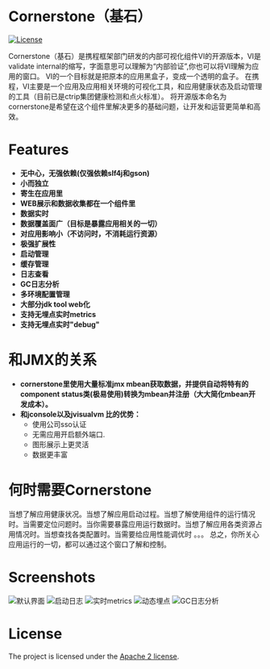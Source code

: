Cornerstone（基石）
================


[![License](https://img.shields.io/badge/License-Apache%202.0-blue.svg)](https://opensource.org/licenses/Apache-2.0)

Cornerstone（基石）是携程框架部门研发的内部可视化组件VI的开源版本，VI是validate internal的缩写，字面意思可以理解为“内部验证”,你也可以将VI理解为应用的窗口。 VI的一个目标就是把原本的应用黑盒子，变成一个透明的盒子。
在携程，VI主要是一个应用及应用相关环境的可视化工具，和应用健康状态及启动管理的工具（目前已是ctrip集团健康检测和点火标准）。
将开源版本命名为cornerstone是希望在这个组件里解决更多的基础问题，让开发和运营更简单和高效。

# Features
* **无中心，无强依赖(仅强依赖slf4j和gson)**
* **小而独立**
* **寄生在应用里**
* **WEB展示和数据收集都在一个组件里**
* **数据实时**
* **数据覆盖面广（目标是暴露应用相关的一切）**
* **对应用影响小（不访问时，不消耗运行资源）**
* **极强扩展性**
* **启动管理**
* **缓存管理**
* **日志查看**
* **GC日志分析**
* **多环境配置管理**
* **大部分jdk tool web化**
* **支持无埋点实时metrics**
* **支持无埋点实时"debug"**


# 和JMX的关系
* **cornerstone里使用大量标准jmx mbean获取数据，并提供自动将特有的component status类(极易使用)转换为mbean并注册（大大简化mbean开发成本）。**
* **和jconsole以及jvisualvm 比的优势：**
   * 使用公司sso认证
   * 无需应用开启额外端口.
   * 图形展示上更灵活
   * 数据更丰富
 
 
# 何时需要Cornerstone
当想了解应用健康状况。当想了解应用启动过程。当想了解使用组件的运行情况时。当需要定位问题时。当你需要暴露应用运行数据时。当想了解应用各类资源占用情况时。当想查找各类配置时。当需要给应用性能调优时 。。。
总之，你所关心应用运行的一切，都可以通过这个窗口了解和控制。

# Screenshots
![默认界面](https://raw.githubusercontent.com/ctripcorp/cornerstone/master/doc/imgs/cs-main.png)
![启动日志](https://raw.githubusercontent.com/ctripcorp/cornerstone/master/doc/imgs/cs-ignite.png)
![实时metrics](https://raw.githubusercontent.com/ctripcorp/cornerstone/master/doc/imgs/cs-metrics.png)
![动态埋点](https://raw.githubusercontent.com/ctripcorp/cornerstone/master/doc/imgs/cs-debug.png)
![GC日志分析](https://raw.githubusercontent.com/ctripcorp/cornerstone/master/doc/imgs/cs-gc.png)

# License
The project is licensed under the [Apache 2 license](https://github.com/ctripcorp/apollo/blob/master/LICENSE).
